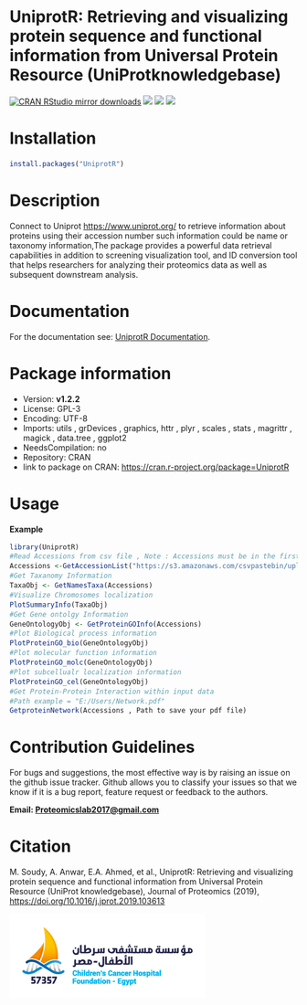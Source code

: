 # UniprotR: Retrieving and visualizing protein sequence and functional information from Universal Protein Resource (UniProtknowledgebase)

[![CRAN RStudio mirror downloads](https://cranlogs.r-pkg.org/badges/grand-total/UniprotR?color=blue)](https://CRAN.R-project.org/package=UniprotR) 
[![](https://www.r-pkg.org/badges/version/UniprotR?color=green)](https://CRAN.R-project.org/package=UniprotR) 
![](https://img.shields.io/badge/doi-https%3A%2F%2Fdoi.org%2F10.1016%2Fj.jprot.2019.103613-red)
[![](https://i.ibb.co/jDS7Khq/pinterest-profile-image.png)](https://doi.org/10.1016/j.jprot.2019.103613)

# Installation

```R
install.packages("UniprotR")
```

# Description

Connect to Uniprot <https://www.uniprot.org/> to retrieve information about proteins using their accession 
number such information could be name or taxonomy information,The package provides a powerful data retrieval capabilities in addition to screening visualization tool, and ID conversion tool that helps researchers for analyzing their proteomics data as well as subsequent downstream analysis.

# Documentation

For the documentation see: [UniprotR Documentation](https://cran.r-project.org/web/packages/UniprotR/UniprotR.pdf).

# Package information

- Version: **v1.2.2**
- License: GPL-3
- Encoding: UTF-8
- Imports: utils , grDevices , graphics, httr , plyr , scales , stats , magrittr , magick , data.tree , ggplot2
- NeedsCompilation: no
- Repository: CRAN
- link to package on CRAN: https://cran.r-project.org/package=UniprotR

# Usage

**Example**

```R
library(UniprotR) 
#Read Accessions from csv file , Note : Accessions must be in the first column. 
Accessions <-GetAccessionList("https://s3.amazonaws.com/csvpastebin/uploads/9571fa356c67a0c7c95e8431799a051a/Accessions.csv") 
#Get Taxanomy Information 
TaxaObj <- GetNamesTaxa(Accessions) 
#Visualize Chromosomes localization
PlotSummaryInfo(TaxaObj)
#Get Gene ontolgy Information 
GeneOntologyObj <- GetProteinGOInfo(Accessions) 
#Plot Biological process information 
PlotProteinGO_bio(GeneOntologyObj) 
#Plot molecular function information 
PlotProteinGO_molc(GeneOntologyObj)
#Plot subcellualr localization information 
PlotProteinGO_cel(GeneOntologyObj) 
#Get Protein-Protein Interaction within input data 
#Path example = "E:/Users/Network.pdf"
GetproteinNetwork(Accessions , Path to save your pdf file) 
```
# Contribution Guidelines

For bugs and suggestions, the most effective way is by raising an issue on the github issue tracker. Github allows you to classify your issues so that we know if it is a bug report, feature request or feedback to the authors.

**Email: Proteomicslab2017@gmail.com**

# Citation

M. Soudy, A. Anwar, E.A. Ahmed, et al., UniprotR: Retrieving and visualizing protein sequence and functional information from Universal Protein Resource (UniProt knowledgebase), Journal of Proteomics (2019), https://doi.org/10.1016/j.jprot.2019.103613

![](https://github.com/AliYoussef96/UniprotR/blob/master/logos/CCHF_57357.png)
